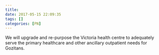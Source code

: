```yaml
---
title:
date: 2017-05-15 22:09:35
tags: []
categories: [PN]
---
```


We will upgrade and re-purpose the Victoria health centre to adequately serve the primary healthcare and other ancillary outpatient needs for Gozitans.